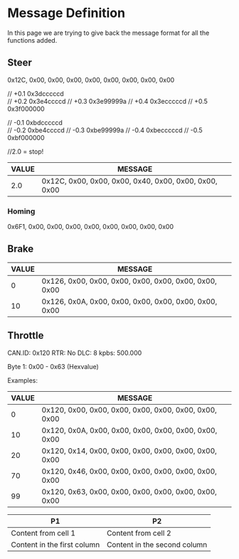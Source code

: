 # Message Definition
In this page we are trying to give back the message format for all the functions added.

## Steer

0x12C, 0x00, 0x00, 0x00, 0x00, 0x00, 0x00, 0x00, 0x00

//              +0.1 0x3dcccccd  
//              +0.2 0x3e4ccccd
//              +0.3 0x3e99999a
//              +0.4 0x3ecccccd
//              +0.5 0x3f000000

//              -0.1 0xbdcccccd  
//              -0.2 0xbe4ccccd
//              -0.3 0xbe99999a
//              -0.4 0xbecccccd
//              -0.5 0xbf000000

 //2.0 = stop!

 VALUE | MESSAGE
------------ | -------------
2.0 | 0x12C, 0x00, 0x00, 0x00, 0x40, 0x00, 0x00, 0x00, 0x00

### Homing
0x6F1, 0x00, 0x00, 0x00, 0x00, 0x00, 0x00, 0x00, 0x00
                  
## Brake

VALUE | MESSAGE
------------ | -------------
0 | 0x126, 0x00, 0x00, 0x00, 0x00, 0x00, 0x00, 0x00, 0x00
10 | 0x126, 0x0A, 0x00, 0x00, 0x00, 0x00, 0x00, 0x00, 0x00

## Throttle
CAN.ID: 0x120
RTR: No
DLC: 8
kpbs: 500.000

Byte 1: 0x00 - 0x63 (Hexvalue)
 
Examples:

VALUE | MESSAGE
------------ | -------------
0 | 0x120, 0x00, 0x00, 0x00, 0x00, 0x00, 0x00, 0x00, 0x00
10 | 0x120, 0x0A, 0x00, 0x00, 0x00, 0x00, 0x00, 0x00, 0x00
20 | 0x120, 0x14, 0x00, 0x00, 0x00, 0x00, 0x00, 0x00, 0x00
70 | 0x120, 0x46, 0x00, 0x00, 0x00, 0x00, 0x00, 0x00, 0x00
99 | 0x120, 0x63, 0x00, 0x00, 0x00, 0x00, 0x00, 0x00, 0x00

P1 | P2
------------ | -------------
Content from cell 1 | Content from cell 2
Content in the first column | Content in the second column